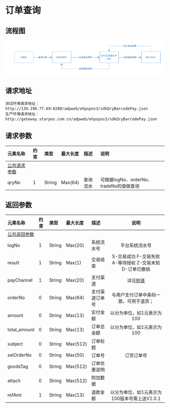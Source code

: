 # 订单查询

## 流程图

![](/assets/doc-pic4-8.png)

## 请求地址

```
测试环境请求地址：http://139.196.77.69:8280/adpweb/ehpspos3/sdkQryBarcodePay.json
生产环境请求地址：http://gateway.starpos.com.cn/adpweb/ehpspos3/sdkQryBarcodePay.json
```

## 请求参数

| **元素名称** | **约束** | **类型** | **最大长度** | **描述** | **说明** |
| :--- | :--- | :--- | :--- | :--- | :--- |
| [公共请求参数](/scanAPI/public-parameter.md) |  |  |  |  |  |
| qryNo | 1 | String | Max\(64\) | 查询流水 | 可根据logNo、orderNo、tradeNo的值做查询 |

## 返回参数

| **元素名称** | **约束** | **类型** | **最大长度** | **描述** | **说明** |
| :--- | :--- | :--- | :--- | :--- | :---: |
| [公共返回参数](/scanAPI/public-parameter.md) |  |  |  |  |  |
| logNo | 1 | String | Max\(20\) | 系统流水号 | 平台系统流水号 |
| result | 1 | String | Max\(1\) | 交易结查 | S-交易成功          F-交易失败        A-等待授权        Z-交易未知        D-订单已撤销 |
| payChannel | 1 | String | Max\(20\) | 支付渠道 | 详见[附录](/scanAPI/appendix.md) |
| orderNo | 0 | String | Max\(64\) | 支付渠道订单号 | 与用户支付订单中条码一致，可用于退货； |
| amount | 0 | String | Max\(13\) | 实付金额 | 以分为单位，如1元表示为100 |
| total\_amount | 0 | String | Max\(13\) | 订单总金额 | 以分为单位，如1元表示为100 |
| subject | 0 | String | Max\(512\) | 订单标题 |  |
| selOrderNo | 0 | String | Max\(50\) | 订单号 | 订货订单号 |
| goodsTag | 0 | String | Max\(512\) | 订单优惠说明 |  |
| attach | 0 | String | Max\(512\) | 附加数据 |  |
| refAmt | 1 | String | Max\(13\) | 退款金额 | 以分为单位，如1元表示为100版本号需上送V1.0.1 |




